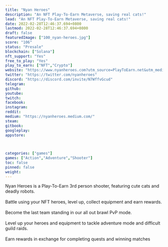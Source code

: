 ```yaml
---
title: "Nyan Heroes"
description: "An NFT Play-To-Earn Metaverse, saving real cats!"
lead: "An NFT Play-To-Earn Metaverse, saving real cats!"
date: 2022-02-28T12:46:37.694+0800
lastmod: 2022-02-28T12:46:37.694+0800
draft: false
featuredImage: ["100_nyan-heroes.jpg"]
score: "106"
status: "Presale"
blockchain: ["Solana"]
nft_support: "Yes"
free_to_play: "Yes"
play_to_earn: ["NFT","Crypto"]
website: "https://www.nyanheroes.com?utm_source=PlayToEarn.net&utm_medium=organic&utm_campaign=gamepage"
twitter: "https://twitter.com/nyanheroes"
discord: "https://discord.com/invite/N7WffvGcud"
telegram: 
github: 
youtube: 
twitch: 
facebook: 
instagram: 
reddit: 
medium: "https://nyanheroes.medium.com/"
steam: 
gitbook: 
googleplay: 
appstore: 

  
    
categories: ["games"]
games: ["Action","Adventure","Shooter"]
toc: false
pinned: false
weight: 
---
```

Nyan Heroes is a Play-To-Earn 3rd person shooter, featuring cute cats and deadly robots. <br> <br> Battle using your NFT heroes, level up, collect equipment and earn rewards. <br> <br> Become the last team standing in our all out brawl PvP mode.<br> <br> Level up your heroes and equipment to tackle adventure mode and difficult guild raids.<br> <br> Earn rewards in exchange for completing quests and winning matches